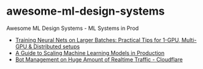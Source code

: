 # awesome-ml-design-systems
Awesome ML Design Systems - ML Systems in Prod

* [Training Neural Nets on Larger Batches: Practical Tips for 1-GPU, Multi-GPU & Distributed setups](https://medium.com/huggingface/training-larger-batches-practical-tips-on-1-gpu-multi-gpu-distributed-setups-ec88c3e51255)
* [A Guide to Scaling Machine Learning Models in Production](https://medium.com/hackernoon/a-guide-to-scaling-machine-learning-models-in-production-aa8831163846)
* [Bot Management on Huge Amount of Realtime Traffic - Cloudflare](https://blog.cloudflare.com/cloudflare-bot-management-machine-learning-and-more/)

